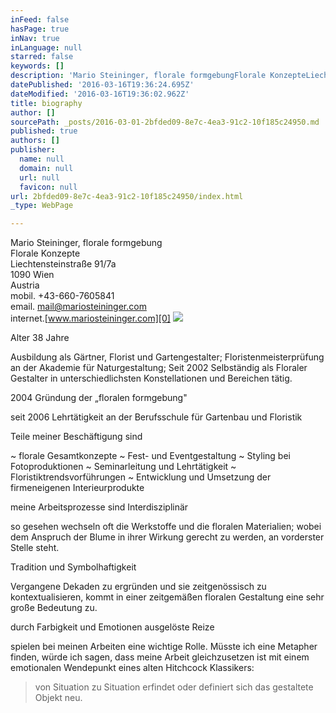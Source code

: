 ```yaml
---
inFeed: false
hasPage: true
inNav: true
inLanguage: null
starred: false
keywords: []
description: 'Mario Steininger, florale formgebungFlorale KonzepteLiechtensteinstraße 91/7a1090 WienAustriamobil. +43-660-7605841email. mail@mariosteininger.cominternet.www.mariosteininger.com'
datePublished: '2016-03-16T19:36:24.695Z'
dateModified: '2016-03-16T19:36:02.962Z'
title: biography
author: []
sourcePath: _posts/2016-03-01-2bfded09-8e7c-4ea3-91c2-10f185c24950.md
published: true
authors: []
publisher:
  name: null
  domain: null
  url: null
  favicon: null
url: 2bfded09-8e7c-4ea3-91c2-10f185c24950/index.html
_type: WebPage

---
```

Mario Steininger, florale formgebung  
Florale Konzepte  
Liechtensteinstraße 91/7a  
1090 Wien  
Austria  
mobil. +43-660-7605841  
email. mail@mariosteininger.com  
internet.[www.mariosteininger.com][0]
![](https://the-grid-user-content.s3-us-west-2.amazonaws.com/6365dfeb-7065-4357-a2a5-68e36b57e644.jpg)

Alter 38 Jahre

Ausbildung als Gärtner, Florist und Gartengestalter; Floristenmeisterprüfung an der Akademie für Naturgestaltung; Seit 2002 Selbständig als Floraler Gestalter in unterschiedlichsten Konstellationen und Bereichen tätig. 

2004 Gründung der „floralen formgebung"

seit 2006 Lehrtätigkeit an der Berufsschule für Gartenbau und Floristik

Teile meiner Beschäftigung sind

~ florale Gesamtkonzepte  ~ Fest- und Eventgestaltung  ~ Styling bei Fotoproduktionen  ~  Seminarleitung und Lehrtätigkeit ~ Floristiktrendsvorführungen  ~ Entwicklung und Umsetzung der firmeneigenen Interieurprodukte

meine Arbeitsprozesse sind Interdisziplinär

so gesehen wechseln oft die Werkstoffe und die floralen Materialien; wobei dem Anspruch der Blume in ihrer Wirkung gerecht zu werden, an vorderster Stelle steht. 

Tradition und Symbolhaftigkeit

Vergangene Dekaden zu ergründen und sie zeitgenössisch zu kontextualisieren, kommt in einer zeitgemäßen floralen Gestaltung eine sehr große Bedeutung zu. 

durch Farbigkeit und Emotionen ausgelöste Reize

spielen bei meinen Arbeiten eine wichtige Rolle. Müsste ich eine Metapher finden, würde ich sagen, dass meine Arbeit gleichzusetzen ist mit einem emotionalen Wendepunkt eines alten Hitchcock Klassikers: 
> 
> von Situation zu Situation erfindet oder definiert sich das gestaltete Objekt neu.



[0]: http://www.mariosteininger.com/